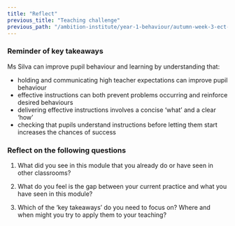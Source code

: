 ```yaml
---
title: "Reflect"
previous_title: "Teaching challenge"
previous_path: "/ambition-institute/year-1-behaviour/autumn-week-3-ect-teaching-challenge"
---
```


### Reminder of key takeaways

Ms Silva can improve pupil behaviour and learning by understanding that:

- holding and communicating high teacher expectations can improve pupil behaviour
- effective instructions can both prevent problems occurring and reinforce desired behaviours
- delivering effective instructions involves a concise ‘what’ and a clear ‘how’
- checking that pupils understand instructions before letting them start increases the chances of success

### Reflect on the following questions

1. What did you see in this module that you already do or have seen in other classrooms?

2. What do you feel is the gap between your current practice and what you have seen in this module?

3. Which of the ‘key takeaways’ do you need to focus on? Where and when might you try to apply them to your teaching?
